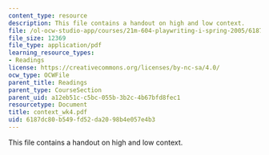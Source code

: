 ```yaml
---
content_type: resource
description: This file contains a handout on high and low context.
file: /ol-ocw-studio-app/courses/21m-604-playwriting-i-spring-2005/6187dc80b549fd52da2098b4e057e4b3_context_wk4.pdf
file_size: 12369
file_type: application/pdf
learning_resource_types:
- Readings
license: https://creativecommons.org/licenses/by-nc-sa/4.0/
ocw_type: OCWFile
parent_title: Readings
parent_type: CourseSection
parent_uid: a12eb51c-c5bc-055b-3b2c-4b67bfd8fec1
resourcetype: Document
title: context_wk4.pdf
uid: 6187dc80-b549-fd52-da20-98b4e057e4b3
---
```

This file contains a handout on high and low context.